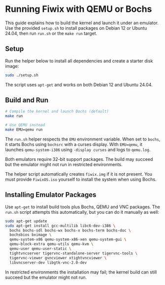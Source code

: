 # Running Fiwix with QEMU or Bochs

This guide explains how to build the kernel and launch it under an emulator. Use
the provided `setup.sh` to install packages on Debian 12 or Ubuntu 24.04, then
run `run.sh` or the `make run` target.

## Setup

Run the helper below to install all dependencies and create a starter disk
image:

```bash
sudo ./setup.sh
```

The script uses `apt-get` and works on both Debian 12 and Ubuntu 24.04.

## Build and Run

```bash
# Compile the kernel and launch Bochs (default)
make run

# Use QEMU instead
make EMU=qemu run
```

The `run.sh` helper respects the `EMU` environment variable. When set to
`bochs`, it starts Bochs using `bochsrc` with a curses display. With
`EMU=qemu`, it launches `qemu-system-i386` using `-display curses` and logs to
`qemu.log`.

Both emulators require 32-bit support packages. The build may succeed but the emulator might not run in restricted environments.

The helper script automatically creates `fiwix.img` if it is not present. You
must provide `FiwixOS.iso` yourself to install the system when using Bochs.


## Installing Emulator Packages

Use `apt-get` to install build tools plus Bochs, QEMU and VNC packages. The `run.sh` script
attempts this automatically, but you can do it manually as well:

```bash
sudo apt-get update
sudo apt-get install gcc-multilib libc6-dev-i386 \
  bochs bochs-sdl bochs-wx bochs-x bochs-term bochs-doc \
  bochsbios bximage \
  qemu-system-x86 qemu-system-x86-xen qemu-system-gui \
  qemu-block-extra qemu-utils qemu-kvm \
  qemu-user qemu-user-static \
  tightvncserver tigervnc-standalone-server tigervnc-tools \
  tigervnc-viewer gvncviewer xtightvncviewer \
  libvncserver-dev libgtk-vnc-2.0-dev
```

In restricted environments the installation may fail; the kernel build can still
succeed but the emulator might not run.
